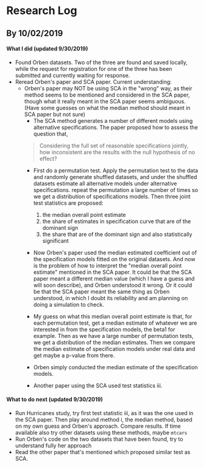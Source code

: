 # Research Log
## By 10/02/2019

#### What I did (updated 9/30/2019)

- Found Orben datasets. Two of the three are found and saved locally, while the request for registration for one of the three has been submitted and currently waiting for response. 
- Reread Orben's paper and SCA paper. Current understanding: 
    - Orben's paper may NOT be using SCA in the "wrong" way, as their method seems to be mentioned and considered in the SCA paper, though what it really meant in the SCA paper seems ambiguous. (Have some guesses on what the median method should meant in SCA paper but not sure)
        - The SCA method generates a number of different models using alternative specifications. The paper proposed how to assess the question that, 
        > Considering the full set of reasonable specifications jointly, how inconsistent are the results with the null hypothesis of no effect? 
        - First do a permutation test. Apply the permutation test to the data and randomly generate shuffled datasets, and under the shuffled datasets estimate all alternative models under alternative specifications. repeat the permutation a large number of times so we get a distribution of specifications models. Then three joint test statistics are proposed: 
            1. the median overall point estimate
            2. the share of estimates in specification curve that are of the dominant sign
            3. the share that are of the dominant sign and also statistically significant
            
        - Now Orben's paper used the median estimated coefficient out of the specification models fitted on the original datasets. And now is the problem of how to interpret the "median overall point estimate" mentioned in the SCA paper. It could be that the SCA paper meant a different median value (which I have a guess and will soon describe), and Orben understood it wrong. Or it could be that the SCA paper meant the same thing as Orben understood, in which I doubt its reliability and am planning on doing a simulation to check. 
        - My guess on what this median overall point estimate is that, for each permutation test, get a median estimate of whatever we are interested in from the specification models, the beta1 for example. Then as we have a large number of permutation tests, we get a distribution of the median estimates. Then we compare the median estimate of specification models under real data and get maybe a p-value from there. 
        - Orben simply conducted the median estimate of the specification models.
        - Another paper using the SCA used test statistics iii. 


#### What to do next (updated 9/30/2019)

- Run Hurricanes study, try first test statistic iii, as it was the one used in the SCA paper. Then play around method i, the median method, based on my own guess and Orben's approach. Compare results. If time available also try other datasets using these methods, maybe `mtcars`
- Run Orben's code on the two datasets that have been found, try to understand fully her approach
- Read the other paper that's mentioned which proposed similar test as SCA. 
